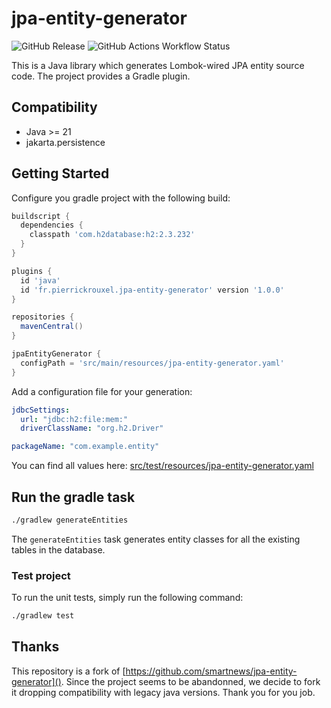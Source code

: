 # jpa-entity-generator

![GitHub Release](https://img.shields.io/github/v/release/pierrickrouxel/jpa-entity-generator)
![GitHub Actions Workflow Status](https://img.shields.io/github/actions/workflow/status/pierrickrouxel/jpa-entity-generator/build.yaml)

This is a Java library which generates Lombok-wired JPA entity source code.
The project provides a Gradle plugin.

## Compatibility

- Java >= 21
- jakarta.persistence

## Getting Started

Configure you gradle project with the following build:

```groovy
buildscript {
  dependencies {
    classpath 'com.h2database:h2:2.3.232'
  }
}

plugins {
  id 'java'
  id 'fr.pierrickrouxel.jpa-entity-generator' version '1.0.0'
}

repositories {
  mavenCentral()
}

jpaEntityGenerator {
  configPath = 'src/main/resources/jpa-entity-generator.yaml'
}
```

Add a configuration file for your generation:

```yaml
jdbcSettings:
  url: "jdbc:h2:file:mem:"
  driverClassName: "org.h2.Driver"

packageName: "com.example.entity"
```

You can find all values here: [src/test/resources/jpa-entity-generator.yaml]()

## Run the gradle task

```bash
./gradlew generateEntities
```

The `generateEntities` task generates entity classes for all the existing tables in the database.

### Test project

To run the unit tests, simply run the following command:

```sh
./gradlew test
```

## Thanks

This repository is a fork of [https://github.com/smartnews/jpa-entity-generator]().
Since the project seems to be abandonned, we decide to fork it dropping compatibility with legacy java versions.
Thank you for you job.
